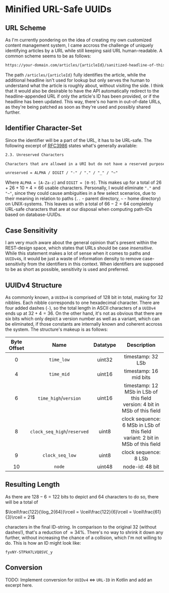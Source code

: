 # Minified URL-Safe UUIDs

## URL Scheme

As I'm currently pondering on the idea of creating my own customized content management system, I came accross the challenge of uniquely identifying articles by a URL while still keeping said URL human-readable. A common scheme seems to be as follows:

```txt
https://your-domain.com/articles/{articleId}/sanitized-headline-of-this-article
```

The path `/articles/{articleId}` fully identifies the article, while the additional headline isn't used for lookup but only serves the human to understand what the article is roughly about, without visiting the side. I think that it would also be desirable to have the API automatically redirect to the headline-appended URL if only the article's ID has been provided, or if the headline has been updated. This way, there's no harm in out-of-date URLs, as they're being patched as soon as they're used and possibly shared further.

## Identifier Character-Set

Since the identifier will be a part of the URL, it has to be URL-safe. The following excerpt of [RFC3986](https://www.ietf.org/rfc/rfc3986.txt) states what's generally available:

```txt
2.3. Unreserved Characters

Characters that are allowed in a URI but do not have a reserved purpose are called unreserved. These include uppercase and lowercase letters, decimal digits, hyphen, period, underscore, and tilde.

unreserved = ALPHA / DIGIT / "-" / "." / "_" / "~"
```

Where `ALPHA = [A-Za-z]` and `DIGIT = [0-9]`. This makes up for a total of $26 + 26 + 10 + 4 = 66$ usable characters. Personally, I would eliminate `"."` and `"~"`, since they could cause ambiguities in a few select scenarios, due to their meaning in relation to paths (`..` - parent directory, `~` - home directory) on UNIX-systems. This leaves us with a total of $66 - 2 = 64$ completely URL-safe characters that are at our disposal when computing path-IDs based on database-UUIDs.

## Case Sensitivity

I am very much aware about the general opinion that's present within the REST-design space, which states that URLs should be case *insensitive*. While this statement makes a lot of sense when it comes to paths and `UUIDv4`s, it would be just a waste of information density to remove case-sensitivity from the identifiers in this context. When identifiers are supposed to be as short as possible, sensitivity is used and preferred.

## UUIDv4 Structure

As commonly known, a `UUIDv4` is comprised of $128$ bit in total, making for $32$ nibbles. Each nibble corresponds to one hexadecimal character. There are four added dashes (`-`), so the total length in ASCII characters of a `UUIDv4` ends up at $32 + 4 = 36$. On the other hand, it's not as obvious that there are six bits which only depict a version number as well as a variant, which can be eliminated, if those constants are internally known and coherent accross the system. The structure's makeup is as follows:

| Byte Offset | Name | Datatype | Description |
|:--:|:-----------------------------:|:------:|:-----------------:|
|  0 | `time_low`                    | uint32 | timestamp: 32 LSb |
|  4 | `time_mid`                    | uint16 | timestamp: 16 mid bits |
|  6 | `time_high`/`version`         | uint16 | timestamp: 12 MSb in LSb of this field<br>version: 4 bit in MSb of this field |
|  8 | `clock_seq_high`/`reserved`   | uint8  | clock sequence: 6 MSb in LSb of this field<br>variant: 2 bit in MSb of this field |
|  9 | `clock_seq_low`               | uint8  | clock sequence: 8 LSb |
| 10 | `node`                        | uint48 | node-id: 48 bit |

## Resulting Length

As there are $128 - 6 = 122$ bits to depict and $64$ characters to do so, there will be a total of

$\lceil\frac{122}{\log_2{64}}\rceil = \lceil\frac{122}{6}\rceil = \lceil\frac{61}{3}\rceil = 21$

characters in the final ID-string. In comparison to the original $32$ (without dashes!), that's a reduction of $\approx 34\%$. There's no way to shrink it down any further, without increasing the chance of a collision, which I'm not willing to do. This is how an ID might look like:

```
fyxNY-STPkH7LVQ8SVC_y
```

## Conversion

TODO: Implement conversion for `UUIDv4` $\Leftrightarrow$ `URL-ID` in Kotlin and add an excerpt here.